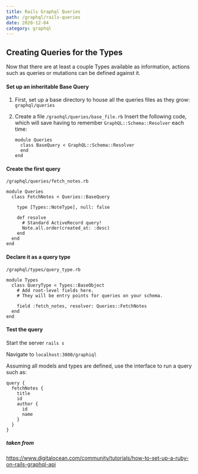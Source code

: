 ```yaml
---
title: Rails Graphql Queries
path: /graphql/rails-queries
date: 2020-12-04
category: graphql
---
```


## Creating Queries for the Types

Now that there are at least a couple Types available as information, actions such as queries or mutations can be defined against it.

#### Set up an inheritable Base Query

1. First, set up a base directory to house all the queries files as they grow:
   `graphql/queries`

2. Create a file `/graohql/queries/base_file.rb`
   Insert the following code, which will save having to remember `GraphQL::Schema::Resolver` each time:

   ```ru
   module Queries
     class BaseQuery < GraphQL::Schema::Resolver
     end
   end
   ```

#### Create the first query

`/graphql/queries/fetch_notes.rb`

```ru
module Queries
  class FetchNotes < Queries::BaseQuery

    type [Types::NoteType], null: false

    def resolve
      # Standard ActiveRecord query!
      Note.all.order(created_at: :desc)
    end
  end
end
```

#### Declare it as a query type

`/graphql/types/query_type.rb`

```ru
module Types
  class QueryType < Types::BaseObject
    # Add root-level fields here.
    # They will be entry points for queries on your schema.

    field :fetch_notes, resolver: Queries::FetchNotes
  end
end
```

#### Test the query

Start the server `rails s`

Navigate to `localhost:3000/graphiql`

Assuming all models and types are defined, use the interface to run a query such as:

```
query {
  fetchNotes {
    title
    id
    author {
      id
      name
    }
  }
}
```

##### taken from

https://www.digitalocean.com/community/tutorials/how-to-set-up-a-ruby-on-rails-graphql-api
